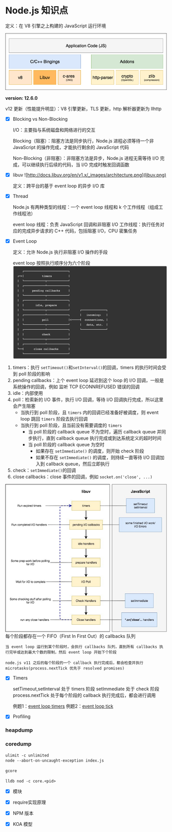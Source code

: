 # Node.js 知识点

定义：在 V8 引擎之上构建的 JavaScript 运行环境

![Node.js architecture](runtime.png)

**version: 12.6.0**

v12 更新（性能提升明显）：V8 引擎更新，TLS 更新，http 解析器更新为 llhttp

- [x] Blocking vs Non-Blocking

    I/O：主要指与系统磁盘和网络进行的交互

    Blocking（阻塞）：阻塞方法是同步执行，Node.js 进程必须等待一个非 JavaScript 的操作完成，才能执行剩余的 JavaScript 代码

    Non-Blocking（非阻塞）：非阻塞方法是异步，Node.js 进程无需等待 I/O 完成，可以继续执行后续的代码，当 I/O 完成时触发回调函数

- [x] libuv
![http://docs.libuv.org/en/v1.x/_images/architecture.png](libuv.png)

    定义：跨平台的基于 event loop 的异步 I/O 库

- [x] Thread

    Node.js 有两种类型的线程：一个 event loop 线程和 k 个工作线程（组成工作线程池）

    event loop 线程：负责 JavaScript 回调和非阻塞 I/O
    工作线程：执行任务对应的完成异步请求的 C++ 代码，包括阻塞 I/O，CPU 密集任务

- [x] Event Loop

    定义：允许 Node.js 执行非阻塞 I/O 操作的手段

    event loop 按照执行顺序分为六个阶段
![event loop](event_loop.png)

1. timers：执行 `setTimeout()`和`setInterval()`的回调，timers 的执行时间会受到 poll 阶段的影响
2. pending callbacks：上个 event loop 延迟到这个 loop 的 I/O 回调，一般是系统操作的回调，例如 监听 TCP ECONNREFUSED 错误的回调
3. idle：内部使用
4. poll：检索新的 I/O 事件，执行 I/O 回调，等待 I/O 回调执行完成，所以这里会产生阻塞
    * 当执行到 poll 阶段，且 `timers` 内的回调已经准备好被调度，则 event loop 跳回 `timers` 阶段去执行回调
    * 当执行到 poll 阶段，且当前没有需要调度的 `timers`
        * 当 poll 阶段的 callback queue 不为空时，遍历 callback queue 并同步执行，直到 callback queue 执行完成或到达系统定义的超时时间
        * 当 poll 阶段的 callback queue 为空时
            * 如果存在 `setImmediate()` 的调度，则开始 check 阶段
            * 如果不存在 `setImmediate()` 的调度，则持续一直等待 I/O 回调加入到 callback queue，然后立即执行
5. check：`setImmediate()`的回调
6. close callbacks：close 事件的回调，例如 `socket.on('close', ...)`

![event loop js](event_loop_javascript.jpeg)
    每个阶段都存在一个 FIFO（First In First Out）的 callbacks 队列

    当 event loop 运行到某个阶段时，会执行 callbacks 队列，直到所有 callbacks 执行完毕或达到最大个数的限制，然后 event loop 开始下个阶段

    node.js v11 之后的每个阶段的一个 callback 执行完成后，都会检查并执行 microtasks(process.nextTick 优先于 resolved promises)

- [x] Timers

    setTimeout,setInterval 处于 timers 阶段
    setImmediate 处于 check 阶段
    process.nextTick 处于每个阶段的 callback 执行完成后，都会进行调用

    例题1：[event loop timers](quiz.js)
    例题2：[event loop tick](quiz2.js)

- [x] Profiling

### heapdump
### coredump
    
    ulimit -c unlimited
    node --abort-on-uncaught-exception index.js

    gcore

    lldb nod -c core.<pid>


- [x] 模块

- [x] require实现原理

- [x] NPM 版本

- [x] KOA 模型
